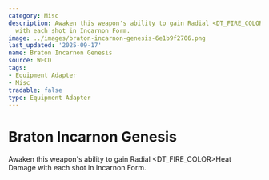 ```yaml
---
category: Misc
description: Awaken this weapon's ability to gain Radial <DT_FIRE_COLOR>Heat Damage
  with each shot in Incarnon Form.
image: ../images/braton-incarnon-genesis-6e1b9f2706.png
last_updated: '2025-09-17'
name: Braton Incarnon Genesis
source: WFCD
tags:
- Equipment Adapter
- Misc
tradable: false
type: Equipment Adapter
---
```


# Braton Incarnon Genesis

Awaken this weapon's ability to gain Radial <DT_FIRE_COLOR>Heat Damage with each shot in Incarnon Form.

